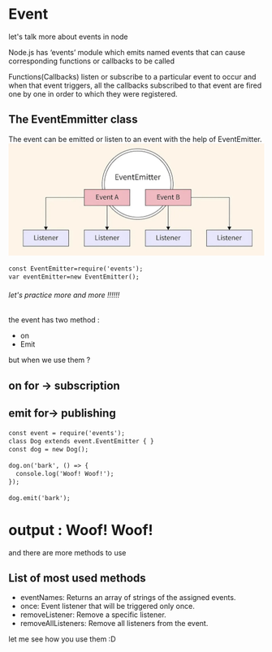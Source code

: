 # Event 
let's talk more about events in node 

Node.js has ‘events’ module which emits named events that can cause corresponding functions or callbacks to be called

Functions(Callbacks) listen or subscribe to a particular event to occur and when that event triggers, all the callbacks subscribed to that event are fired one by one in order to which they were registered.

## The EventEmmitter class

The event can be emitted or listen to an event with the help of EventEmitter. 
<img src='1 HPnEMvg3pixU0n7Iujxtzg.webp'>

```
const EventEmitter=require('events');
var eventEmitter=new EventEmitter();
```
###### let's practice more and more !!!!!!

the event has two method :
<ul><li>on 
<li>Emit
</ul>
but when we use them ?

on for -> subscription 
---------------------------
emit for-> publishing
---------------------------


```
const event = require('events');
class Dog extends event.EventEmitter { }
const dog = new Dog();

dog.on('bark', () => {
  console.log('Woof! Woof!');
});

dog.emit('bark');
```
output : 
Woof! Woof!
=======================



and there are more methods to use 
## List of most used methods
<ul>
<li>eventNames: Returns an array of strings of the assigned events.
<li>once: Event listener that will be triggered only once.
<li>removeListener: Remove a specific listener.
<li>removeAllListeners: Remove all listeners from the event.
</ul>


let me see how you use them :D 


